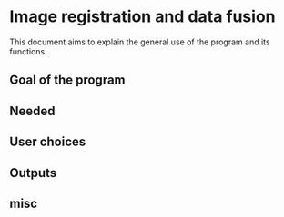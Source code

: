 # Image registration and data fusion 
This document aims to explain the general use of the program and its functions. 

## Goal of the program

## Needed

## User choices 

## Outputs 

## misc
